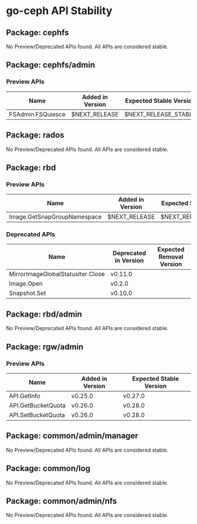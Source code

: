 <!-- GENERATED FILE: DO NOT EDIT DIRECTLY -->

# go-ceph API Stability

## Package: cephfs

No Preview/Deprecated APIs found. All APIs are considered stable.

## Package: cephfs/admin

### Preview APIs

Name | Added in Version | Expected Stable Version | 
---- | ---------------- | ----------------------- | 
FSAdmin.FSQuiesce | $NEXT_RELEASE | $NEXT_RELEASE_STABLE | 

## Package: rados

No Preview/Deprecated APIs found. All APIs are considered stable.

## Package: rbd

### Preview APIs

Name | Added in Version | Expected Stable Version | 
---- | ---------------- | ----------------------- | 
Image.GetSnapGroupNamespace | $NEXT_RELEASE | $NEXT_RELEASE_STABLE | 

### Deprecated APIs

Name | Deprecated in Version | Expected Removal Version | 
---- | --------------------- | ------------------------ | 
MirrorImageGlobalStatusIter.Close | v0.11.0 |  | 
Image.Open | v0.2.0 |  | 
Snapshot.Set | v0.10.0 |  | 

## Package: rbd/admin

No Preview/Deprecated APIs found. All APIs are considered stable.

## Package: rgw/admin

### Preview APIs

Name | Added in Version | Expected Stable Version | 
---- | ---------------- | ----------------------- | 
API.GetInfo | v0.25.0 | v0.27.0 | 
API.GetBucketQuota | v0.26.0 | v0.28.0 | 
API.SetBucketQuota | v0.26.0 | v0.28.0 | 

## Package: common/admin/manager

No Preview/Deprecated APIs found. All APIs are considered stable.

## Package: common/log

No Preview/Deprecated APIs found. All APIs are considered stable.

## Package: common/admin/nfs

No Preview/Deprecated APIs found. All APIs are considered stable.

